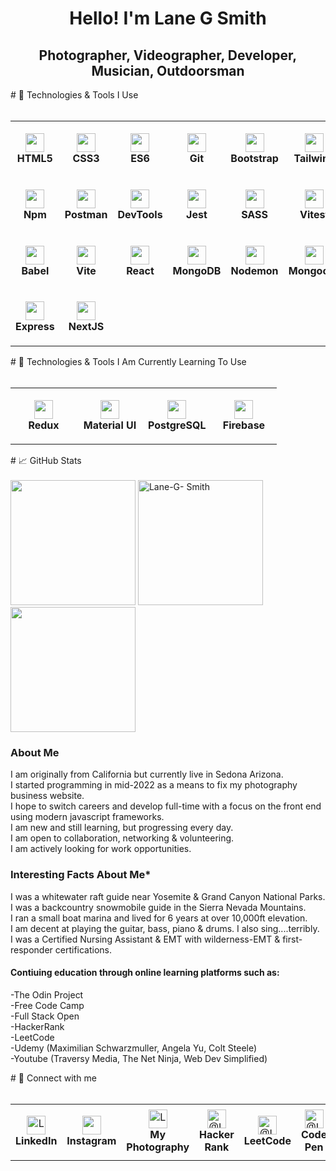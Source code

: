 <h1 align="center">Hello! I'm Lane G Smith</h1>
<h2 align="center">Photographer, Videographer, Developer, Musician, Outdoorsman</h2>
# 🔧 Technologies & Tools I Use
<br>
<br>
<table width="630">
  <tr>
    <td align="center" height="90" width="90">
      <img background-color="#fff"
        src="https://cdn.jsdelivr.net/gh/devicons/devicon/icons/html5/html5-plain.svg"
        width="30"
        height="30"
        />
        <br/><strong>HTML5</strong>
    </td>
    <td align="center" height="90" width="90">
        <img
        src="https://cdn.jsdelivr.net/gh/devicons/devicon/icons/css3/css3-plain.svg"
        width="30"
        height="30"
        />
        <br/><strong>CSS3</strong>
    </td>
    <td align="center" height="90" width="90">
        <img
        src="https://cdn.jsdelivr.net/gh/devicons/devicon/icons/javascript/javascript-plain.svg"
       width="30"
        height="30"
        />
        <br/><strong>ES6</strong>
    </td>
    <td align="center" height="90" width="90">
        <img
        src="https://cdn.jsdelivr.net/gh/devicons/devicon/icons/git/git-original.svg"
        width="30"
        height="30"
        />
        <br/><strong>Git</strong>
    </td>
    <td align="center" height="90" width="90">
        <img
        src="https://cdn.jsdelivr.net/gh/devicons/devicon/icons/bootstrap/bootstrap-plain.svg"
       width="30"
        height="30"
        />
        <br/><strong>Bootstrap</strong>
    </td> 
    <td align="center" height="90" width="90">
        <img
        src="https://seeklogo.com/images/T/tailwind-css-logo-5AD4175897-seeklogo.com.png"
        width="30"
        height="30"
        />
        <br/><strong>Tailwind</strong>
    </td>
    <td align="center" height="90" width="90">
        <img
        src="https://cdn.jsdelivr.net/gh/devicons/devicon/icons/nodejs/nodejs-original.svg"
        width="30"
        height="30"
        />
        <br/><strong>Node.js</strong>
    </td>
  </tr>
  <tr>
    <td align="center" height="90" width="90">
        <img
        src="https://cdn.jsdelivr.net/gh/devicons/devicon/icons/npm/npm-original-wordmark.svg"
        width="30"
        height="30"
        />
        <br/><strong>Npm</strong>
    </td>
    <td align="center" height="90" width="90">
        <img
        src="https://www.svgrepo.com/show/354202/postman-icon.svg"
        width="30"
        height="30"
        />
        <br/><strong>Postman</strong>
    </td>
    <td align="center" height="90" width="90">
        <img
        src="https://upload.wikimedia.org/wikipedia/commons/thumb/a/a5/Google_Chrome_icon_%28September_2014%29.svg/1024px-Google_Chrome_icon_%28September_2014%29.svg.png"
        width="30"
        height="30"
        />
        <br/><strong>DevTools</strong>
    </td>
    <td align="center" height="90" width="90">
        <img
        src="https://cdn.jsdelivr.net/gh/devicons/devicon/icons/jest/jest-plain.svg"
        width="30"
        height="30"
        />
        <br/><strong>Jest</strong>
    </td>
    <td align="center" height="90" width="90">
        <img
        src="https://cdn.freebiesupply.com/logos/thumbs/2x/sass-1-logo.png"
        width="30"
        height="30"
        />
        <br /><strong>SASS</strong>
    </td>
    <td align="center" height="90" width="90">
        <img
        src="https://vitest.dev/logo.svg"
        width="30"
        height="30"
        />
        <br/><strong>Vitest</strong>
    </td>
    <td align="center" height="90" width="90">
        <img
        src="https://raw.githubusercontent.com/webpack/media/3e52c178e6ad2428585a2cbf5d22d6dbe0697f0f/logo/icon-square-big.svg"
        width="30"
        height="30"
        />
        <br/><strong>Webpack</strong>
    </td>
    </tr>
  <tr>
    <td align="center" height="90" width="90">
        <img
        src="https://upload.wikimedia.org/wikipedia/commons/0/02/Babel_Logo.svg"
        width="30"
        height="30"
        />
        <br/><strong>Babel</strong>
    </td>
    <td align="center" height="90" width="90">
        <img
        src="https://upload.wikimedia.org/wikipedia/commons/f/f1/Vitejs-logo.svg"
        width="30"
        height="30"
        />
        <br/><strong>Vite</strong>
    </td>
    <td align="center" height="90" width="90">
        <img
        src="https://cdn.jsdelivr.net/gh/devicons/devicon/icons/react/react-original.svg"
        width="30"
        height="30"
        />
        <br/><strong>React</strong>
    </td>
    <td align="center" height="90" width="90">
        <img
        src="https://cdn.jsdelivr.net/gh/devicons/devicon/icons/mongodb/mongodb-original.svg"
        width="30"
        height="30"
        />
        <br/><strong>MongoDB</strong>
    </td>
    <td align="center" height="90" width="90">
        <img
        src="https://user-images.githubusercontent.com/13700/35731649-652807e8-080e-11e8-88fd-1b2f6d553b2d.png"
        width="30"
        height="30"
        />
        <br/><strong>Nodemon</strong>
    </td>
        <td align="center" height="90" width="90">
        <img
        src="https://avatars.githubusercontent.com/u/7552965?s=88&v=4"
        width="30"
        height="30"
        />
        <br/><strong>Mongoose</strong>
    </td>
        <td align="center" height="90" width="90">
        <img
        src="https://cdn.jsdelivr.net/gh/devicons/devicon/icons/typescript/typescript-plain.svg"
        width="30"
        height="30"
        />
        <br/><strong>TypeScript</strong>
    </td>
  </tr>
  <tr>
    <td align="center" height="90" width="90">
        <img
        src="https://cdn.jsdelivr.net/gh/devicons/devicon/icons/express/express-original.svg"
        width="30"
        height="30"
        />
        <br/><strong>Express</strong>
    </td>
    <td align="center" height="90" width="90">
        <img     src="https://camo.githubusercontent.com/f21f1fa29dfe5e1d0772b0efe2f43eca2f6dc14f2fede8d9cbef4a3a8210c91d/68747470733a2f2f6173736574732e76657263656c2e636f6d2f696d6167652f75706c6f61642f76313636323133303535392f6e6578746a732f49636f6e5f6c696768745f6261636b67726f756e642e706e67"
       width="30"
        height="30"
        />
        <br /><strong>NextJS</strong>
  </td>
  </tr>  
</table>
# 🔧 Technologies & Tools I Am Currently Learning To Use
<br>
<br>
<table>
  <tr>
    <td align="center" height="90" width="90">
        <img
        src="https://cdn.jsdelivr.net/gh/devicons/devicon/icons/redux/redux-original.svg"
        width="30"
        height="30"
        />
        <br/><strong>Redux</strong>
    </td>
    <td align="center" height="90" width="90">
        <img
        src="https://cdn.jsdelivr.net/gh/devicons/devicon/icons/materialui/materialui-original.svg"
        width="30"
        height="30"
        />
        <br/><strong>Material UI</strong>
    </td>
    <td align="center" height="90" width="90">
        <img
        src="https://cdn.jsdelivr.net/gh/devicons/devicon/icons/postgresql/postgresql-original.svg"
        width="30"
        height="30"
        />
        <br/><strong>PostgreSQL</strong>
    </td>
    <td align="center" height="90" width="90">
        <img
        src="https://cdn.jsdelivr.net/gh/devicons/devicon/icons/firebase/firebase-plain.svg"
        width="30"
        height="30"
        />
        <br/><strong>Firebase</strong>
    </td>
  </tr>
</table>
# 📈 GitHub Stats
<br>
<br>
<div display="flex">
  <img height="200" src="https://github-readme-stats-sigma-five.vercel.app/api?username=Lane-G-Smith&show_icons=true&theme=react&&hide_border=true"/>
  <img height="200" src="https://github-readme-stats-sigma-five.vercel.app/api/top-langs?username=Lane-G-Smith&show_icons=true&&theme=react&&hide_border=true" alt="Lane-G- Smith"/>
  <img height="200" src="https://github-readme-streak-stats.herokuapp.com/?user=Lane-G-Smith&&theme=react&&hide_border=true"/>
  </div>
<h3 align="left">About Me</h3>
<p align="left">
I am originally from California but currently live in Sedona Arizona.<br>
I started programming in mid-2022 as a means to fix my photography business website.<br>
I hope to switch careers and develop full-time with a focus on the front end using modern javascript frameworks.<br>
I am new and still learning, but progressing every day.<br>
I am open to collaboration, networking & volunteering.<br>
I am actively looking for work opportunities.<br>
<h3>Interesting Facts About Me*</h3>
I was a whitewater raft guide near Yosemite & Grand Canyon National Parks.<br>
I was a backcountry snowmobile guide in the Sierra Nevada Mountains.<br>
I ran a small boat marina and lived for 6 years at over 10,000ft elevation.<br>
I am decent at playing the guitar, bass, piano & drums. I also sing....terribly.<br>
I was a Certified Nursing Assistant & EMT with wilderness-EMT & first-responder certifications.<br>
<h4 align="left">Contiuing education through online learning platforms such as:</h4>
-The Odin Project<br>
-Free Code Camp<br>
-Full Stack Open<br>
-HackerRank<br>
-LeetCode<br>
-Udemy (Maximilian Schwarzmuller, Angela Yu, Colt Steele)<br>
-Youtube (Traversy Media, The Net Ninja, Web Dev Simplified)<br>
</p>
# 👋 Connect with me
<br>
<br>
<table>
  <tr>
    <td align="center" height="90" width="90">
        <a href="https://www.linkedin.com/in/lane-g-smith" ><img align="center" src="https://raw.githubusercontent.com/rahuldkjain/github-profile-readme-generator/master/src/images/icons/Social/linked-in-alt.svg" alt="Lane Smith Linkedin" height="30" width="30"/></a> 
        <br/><strong>LinkedIn</strong>
    </td>
    <td align="center" height="90" width="90">
       <a href="https://www.instagram.com/lanegpersonal/" ><img align="center" src="https://upload.wikimedia.org/wikipedia/commons/e/e7/Instagram_logo_2016.svg" height="30" width="30"/></a>
       <br/><strong>Instagram</strong>
    </td>
    <td align="center" height="90" width="90">
        <a href="https://www.cactusmountainstudio.com/" ><img align="center" src="https://upload.wikimedia.org/wikipedia/commons/7/7e/Gmail_icon_%282020%29.svg" alt="Lane G Photography" height="30" width="30"/></a> 
        <br/><strong>My Photography</strong>
    </td>
     <td align="center" height="90" width="90">
        <a href="https://www.hackerrank.com/Lane_G_Smith?hr_r=1"><img align="center" src="https://upload.wikimedia.org/wikipedia/commons/4/40/HackerRank_Icon-1000px.png" alt="@Lane-G-Smith" height="30" width="30" /></a>
       <br/><strong>Hacker Rank</strong>
    </td>
    <td align="center" height="90" width="90">
       <a href="https://leetcode.com/Lane_G_Smith"><img align="center" src="https://upload.wikimedia.org/wikipedia/commons/thumb/a/ab/LeetCode_logo_white_no_text.svg/102px-LeetCode_logo_white_no_text.svg.png?20200120234911" alt="@Lane-G-Smith" height="30" width="30" /></a> 
       <br/><strong>LeetCode</strong>
    </td>
    <td align="center" height="90" width="90">
      <a href="https://codepen.io/lane-g-smith" ><img align="center" src="https://www.vectorlogo.zone/logos/codepen/codepen-tile.svg" alt="@Lane-G-Smith" height="30" width="30" /></a> 
        <br/><strong>Code Pen</strong>
    </td>
    <td align="center" height="90" width="90">
        <a href="https://stackoverflow.com/users/20933021/lane-g-smith" ><img align="center" src="https://upload.wikimedia.org/wikipedia/commons/e/ef/Stack_Overflow_icon.svg" alt="Lane Smith" height="30" width="30" /></a>
        <br/><strong>Stack Overflow</strong>
    </td>
    <td align="center" height="90" width="90">
        <a href="https://replit.com/@Lane-G-Smith" ><img align="center" src="https://blog.replit.com/images/new_logo/logotype.png?v=1664916455431" height="30" width="40" /></a>
        <br/><strong>Replit</strong>
    </td> 
  </tr>
</table>

